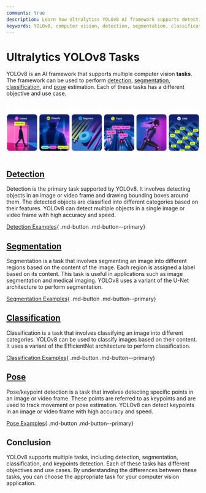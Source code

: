 ```yaml
---
comments: true
description: Learn how Ultralytics YOLOv8 AI framework supports detection, segmentation, classification, and pose/keypoint estimation tasks.
keywords: YOLOv8, computer vision, detection, segmentation, classification, pose, keypoint detection, image segmentation, medical imaging
---
```


# Ultralytics YOLOv8 Tasks

YOLOv8 is an AI framework that supports multiple computer vision **tasks**. The framework can be used to
perform [detection](detect.md), [segmentation](segment.md), [classification](classify.md),
and [pose](pose.md) estimation. Each of these tasks has a different objective and use case.

<br>
<img width="1024" src="https://raw.githubusercontent.com/ultralytics/assets/main/im/banner-tasks.png">

## [Detection](detect.md)

Detection is the primary task supported by YOLOv8. It involves detecting objects in an image or video frame and drawing
bounding boxes around them. The detected objects are classified into different categories based on their features.
YOLOv8 can detect multiple objects in a single image or video frame with high accuracy and speed.

[Detection Examples](detect.md){ .md-button .md-button--primary}

## [Segmentation](segment.md)

Segmentation is a task that involves segmenting an image into different regions based on the content of the image. Each
region is assigned a label based on its content. This task is useful in applications such as image segmentation and
medical imaging. YOLOv8 uses a variant of the U-Net architecture to perform segmentation.

[Segmentation Examples](segment.md){ .md-button .md-button--primary}

## [Classification](classify.md)

Classification is a task that involves classifying an image into different categories. YOLOv8 can be used to classify
images based on their content. It uses a variant of the EfficientNet architecture to perform classification.

[Classification Examples](classify.md){ .md-button .md-button--primary}

## [Pose](pose.md)

Pose/keypoint detection is a task that involves detecting specific points in an image or video frame. These points are
referred to as keypoints and are used to track movement or pose estimation. YOLOv8 can detect keypoints in an image or
video frame with high accuracy and speed.

[Pose Examples](pose.md){ .md-button .md-button--primary}

## Conclusion

YOLOv8 supports multiple tasks, including detection, segmentation, classification, and keypoints detection. Each of
these tasks has different objectives and use cases. By understanding the differences between these tasks, you can choose
the appropriate task for your computer vision application.